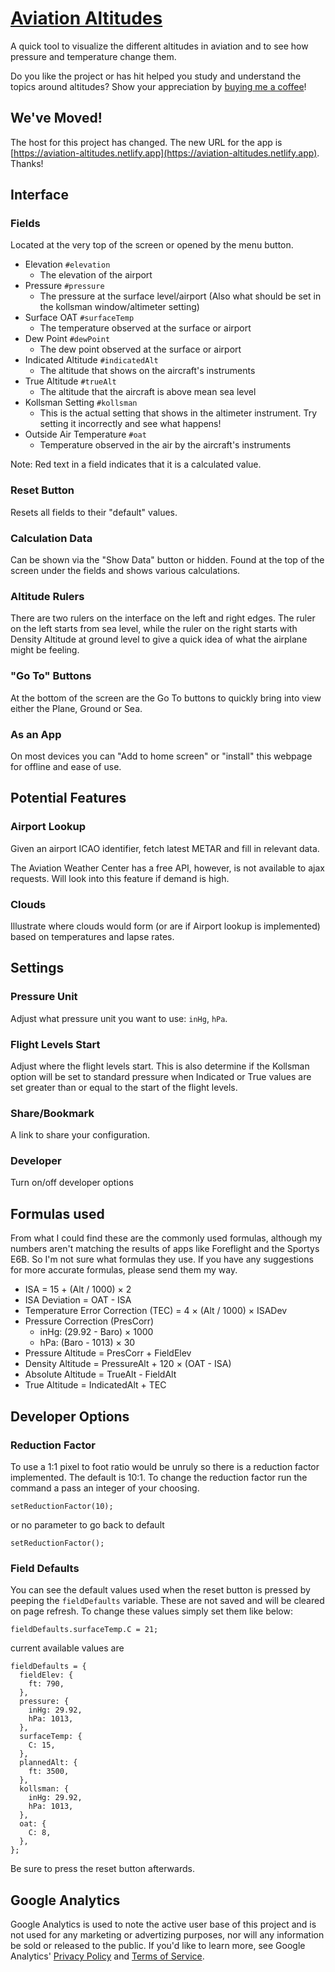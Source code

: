 # [Aviation Altitudes](https://github.com/Jixabon/Aviation-Altitudes)

A quick tool to visualize the different altitudes in aviation and to see how pressure and temperature change them.

Do you like the project or has hit helped you study and understand the topics around altitudes? Show your appreciation by [buying me a coffee](https://ko-fi.com/jixabon)!

## We've Moved!

The host for this project has changed. The new URL for the app is [https://aviation-altitudes.netlify.app](https://aviation-altitudes.netlify.app). Thanks!

## Interface

### Fields

Located at the very top of the screen or opened by the menu button.

- Elevation `#elevation`
  - The elevation of the airport
- Pressure `#pressure`
  - The pressure at the surface level/airport (Also what should be set in the kollsman window/altimeter setting)
- Surface OAT `#surfaceTemp`
  - The temperature observed at the surface or airport
- Dew Point `#dewPoint`
  - The dew point observed at the surface or airport
- Indicated Altitude `#indicatedAlt`
  - The altitude that shows on the aircraft's instruments
- True Altitude `#trueAlt`
  - The altitude that the aircraft is above mean sea level
- Kollsman Setting `#kollsman`
  - This is the actual setting that shows in the altimeter instrument. Try setting it incorrectly and see what happens!
- Outside Air Temperature `#oat`
  - Temperature observed in the air by the aircraft's instruments

Note: Red text in a field indicates that it is a calculated value.

### Reset Button

Resets all fields to their "default" values.

### Calculation Data

Can be shown via the "Show Data" button or hidden. Found at the top of the screen under the fields and shows various calculations.

### Altitude Rulers

There are two rulers on the interface on the left and right edges. The ruler on the left starts from sea level, while the ruler on the right starts with Density Altitude at ground level to give a quick idea of what the airplane might be feeling.

### "Go To" Buttons

At the bottom of the screen are the Go To buttons to quickly bring into view either the Plane, Ground or Sea.

### As an App

On most devices you can "Add to home screen" or "install" this webpage for offline and ease of use.

## Potential Features

### Airport Lookup

Given an airport ICAO identifier, fetch latest METAR and fill in relevant data.

The Aviation Weather Center has a free API, however, is not available to ajax requests. Will look into this feature if demand is high.

### Clouds

Illustrate where clouds would form (or are if Airport lookup is implemented) based on temperatures and lapse rates.

## Settings

### Pressure Unit

Adjust what pressure unit you want to use: `inHg`, `hPa`.

### Flight Levels Start

Adjust where the flight levels start. This is also determine if the Kollsman option will be set to standard pressure when Indicated or True values are set greater than or equal to the start of the flight levels.

### Share/Bookmark

A link to share your configuration.

### Developer

Turn on/off developer options

## Formulas used

From what I could find these are the commonly used formulas, although my numbers aren't matching the results of apps like Foreflight and the Sportys E6B. So I'm not sure what formulas they use. If you have any suggestions for more accurate formulas, please send them my way.

- ISA = 15 + (Alt / 1000) &times; 2
- ISA Deviation = OAT - ISA
- Temperature Error Correction (TEC) = 4 &times; (Alt / 1000) &times; ISADev
- Pressure Correction (PresCorr)
  - inHg: (29.92 - Baro) &times; 1000
  - hPa: (Baro - 1013) &times; 30
- Pressure Altitude = PresCorr + FieldElev
- Density Altitude = PressureAlt + 120 &times; (OAT - ISA)
- Absolute Altitude = TrueAlt - FieldAlt
- True Altitude = IndicatedAlt + TEC

## Developer Options

### Reduction Factor

To use a 1:1 pixel to foot ratio would be unruly so there is a reduction factor implemented. The default is 10:1. To change the reduction factor run the command a pass an integer of your choosing.

```
setReductionFactor(10);
```

or no parameter to go back to default

```
setReductionFactor();
```

### Field Defaults

You can see the default values used when the reset button is pressed by peeping the `fieldDefaults` variable. These are not saved and will be cleared on page refresh. To change these values simply set them like below:

```
fieldDefaults.surfaceTemp.C = 21;
```

current available values are

```
fieldDefaults = {
  fieldElev: {
    ft: 790,
  },
  pressure: {
    inHg: 29.92,
    hPa: 1013,
  },
  surfaceTemp: {
    C: 15,
  },
  plannedAlt: {
    ft: 3500,
  },
  kollsman: {
    inHg: 29.92,
    hPa: 1013,
  },
  oat: {
    C: 8,
  },
};
```

Be sure to press the reset button afterwards.

## Google Analytics

Google Analytics is used to note the active user base of this project and is not used for any marketing or advertizing purposes, nor will any information be sold or released to the public. If you'd like to learn more, see Google Analytics' [Privacy Policy](https://policies.google.com/privacy) and [Terms of Service](https://policies.google.com/terms).
